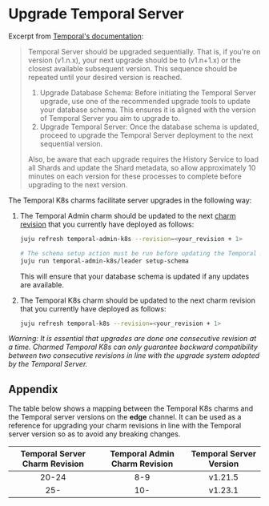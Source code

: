 # Upgrade Temporal Server

Excerpt from
[Temporal's documentation](https://docs.temporal.io/self-hosted-guide/upgrade-server):

> Temporal Server should be upgraded sequentially. That is, if you're on version
> (v1.n.x), your next upgrade should be to (v1.n+1.x) or the closest available
> subsequent version. This sequence should be repeated until your desired
> version is reached.
>
> 1. Upgrade Database Schema: Before initiating the Temporal Server upgrade, use
>    one of the recommended upgrade tools to update your database schema. This
>    ensures it is aligned with the version of Temporal Server you aim to
>    upgrade to.
> 2. Upgrade Temporal Server: Once the database schema is updated, proceed to
>    upgrade the Temporal Server deployment to the next sequential version.
>
> Also, be aware that each upgrade requires the History Service to load all
> Shards and update the Shard metadata, so allow approximately 10 minutes on
> each version for these processes to complete before upgrading to the next
> version.

The Temporal K8s charms facilitate server upgrades in the following way:

1. The Temporal Admin charm should be updated to the next
   [charm revision](https://juju.is/docs/sdk/revision) that you currently have
   deployed as follows:

   ```bash
   juju refresh temporal-admin-k8s --revision=<your_revision + 1>

   # The schema setup action must be run before updating the Temporal K8s charm
   juju run temporal-admin-k8s/leader setup-schema
   ```

   This will ensure that your database schema is updated if any updates are
   available.

2. The Temporal K8s charm should be updated to the next charm revision that you
   currently have deployed as follows:

   ```bash
   juju refresh temporal-k8s --revision=<your_revision + 1>
   ```

_Warning: It is essential that upgrades are done one consecutive revision at a
time. Charmed Temporal K8s can only guarantee backward compatibility between two
consecutive revisions in line with the upgrade system adopted by the Temporal
Server._

## Appendix

The table below shows a mapping between the Temporal K8s charms and the Temporal
server versions on the **edge** channel. It can be used as a reference for
upgrading your charm revisions in line with the Temporal server version so as to
avoid any breaking changes.

| Temporal Server Charm Revision | Temporal Admin Charm Revision | Temporal Server Version |
| :----------------------------: | :---------------------------: | :---------------------: |
|             20-24              |              8-9              |         v1.21.5         |
|              25-               |              10-              |         v1.23.1         |
